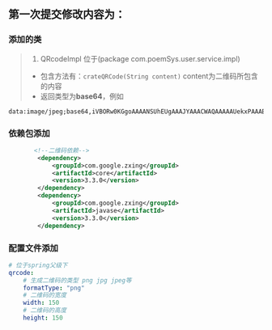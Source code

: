 ## 第一次提交修改内容为：
### 添加的类
>1. QRcodeImpl 位于(package com.poemSys.user.service.impl)
>+ 包含方法有：`crateQRCode(String content)` content为二维码所包含的内容
>+ 返回类型为**base64**，例如
```
data:image/jpeg;base64,iVBORw0KGgoAAAANSUhEUgAAAJYAAACWAQAAAAAUekxPAAABI0lEQVR42uWWMa6EMAxEB1Gk5Ai5yXKxSEHiYnCTHCElBcJ/nLAroW3tZj9VeBSjOM8OkK/nxE+zCmCQVYLUxCWyB8siuyxRNqQofPVgCWGvufDDGTE4MuCYvVkumGtyY1q/OhYez7Omlkw9YCTDn24YsvYwV67p6bgh07SBrh2YTl35sMhI9kwTjuE+rLkm20TXXr2mxow5oclw8YBC98CaVWjuWA4tYtjgwqiA5rJnshyvXj9rxldgFHqwlndN7VnoG5SFQ6b6sEIFlqg9yUnTfTZmvS8p9a67HFzYfW8Vvbfi8y6zY21OJkiv5L1fY9bmvc4wrd/tswvjtmZ6EC5HRp95PEUPyoO1/4hV2C7pM1+sWbu3Ws8wd4MH+2//rN/sD2sxO18wzT2AAAAAAElFTkSuQmCC
```
### 依赖包添加
```xml
       <!--二维码依赖-->
        <dependency>
            <groupId>com.google.zxing</groupId>
            <artifactId>core</artifactId>
            <version>3.3.0</version>
        </dependency>
        <dependency>
            <groupId>com.google.zxing</groupId>
            <artifactId>javase</artifactId>
            <version>3.3.0</version>
        </dependency>
```
### 配置文件添加
```yaml
# 位于spring父级下
qrcode:
    # 生成二维码的类型 png jpg jpeg等
    formatType: "png"
    # 二维码的宽度
    width: 150
    # 二维码的高度
    height: 150
```